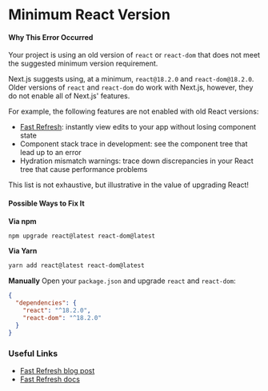 # Minimum React Version

#### Why This Error Occurred

Your project is using an old version of `react` or `react-dom` that does not
meet the suggested minimum version requirement.

Next.js suggests using, at a minimum, `react@18.2.0` and `react-dom@18.2.0`.
Older versions of `react` and `react-dom` do work with Next.js, however, they do
not enable all of Next.js' features.

For example, the following features are not enabled with old React versions:

- [Fast Refresh](https://nextjs.org/docs/basic-features/fast-refresh): instantly
  view edits to your app without losing component state
- Component stack trace in development: see the component tree that lead up to
  an error
- Hydration mismatch warnings: trace down discrepancies in your React tree that
  cause performance problems

This list is not exhaustive, but illustrative in the value of upgrading React!

#### Possible Ways to Fix It

**Via npm**

```bash
npm upgrade react@latest react-dom@latest
```

**Via Yarn**

```bash
yarn add react@latest react-dom@latest
```

**Manually** Open your `package.json` and upgrade `react` and `react-dom`:

```json
{
  "dependencies": {
    "react": "^18.2.0",
    "react-dom": "^18.2.0"
  }
}
```

### Useful Links

- [Fast Refresh blog post](https://nextjs.org/blog/next-9-4#fast-refresh)
- [Fast Refresh docs](https://nextjs.org/docs/basic-features/fast-refresh)
